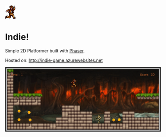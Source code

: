 ![Logo of the project](https://raw.githubusercontent.com/ttisch/indie/master/assets/indie_single.png)

# Indie!

Simple 2D Platformer built with <a href="http://phaser.io/">Phaser</a>.

Hosted on: <a href="http://indie-game.azurewebsites.net">http://indie-game.azurewebsites.net</a>

![Screenshot of Game](https://raw.githubusercontent.com/ttisch/indie/master/Untitled.png)
